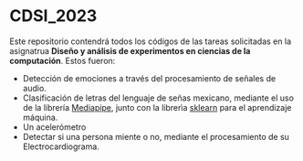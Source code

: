 # CDSI_2023
Este repositorio contendrá todos los códigos de las tareas solicitadas en la asignatrua **Diseño y análisis de experimentos en ciencias de la
computación**. Estos fueron:

- Detección de emociones a través del procesamiento de señales de audio.
- Clasificación de letras del lenguaje de señas mexicano, mediante el uso de la librería [Mediapipe](https://chuoling.github.io/mediapipe/), junto con la librerìa [sklearn](https://scikit-learn.org/stable/) para el aprendizaje máquina.
- Un acelerómetro
- Detectar si una persona miente o no, mediante el procesamiento de su Electrocardiograma.
